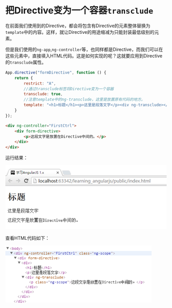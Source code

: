 # 把Directive变为一个容器`transclude`
在前面我们使用到的Directive，都会将包含有Directive的元素整体替换为`template`中的内容。这样，就让Directive的用途缩减为只能封装最低级别的元素。

但是我们使用的`ng-app`,`ng-controller`等，也同样都是Directive，而我们可以在这些元素中，直接填入HTML代码。这是如何实现的呢？这就要应用到Directive的`transclude`属性。

```javascript
App.directive("formDirective", function () {
    return {
        restrict: "A",        
        //通过transclude标签将Directive变为一个容器
        transclude: true,
        //注意template中的ng-transclude，这里是放置原有代码的地方。
        template: "<h1>标题</h1><p>这里是段落文字</p><div ng-transclude></div>"
    }
});
```

```html
<div ng-controller="FirstCtrl">
    <div form-directive>
        <p>这段文字是放置在Directive中间的。</p>
    </div>
</div>
```

运行结果：

![图5-14 transclude的使用](./pic/0514.png)

查看HTML代码如下：

![图5-15 transclude的效果HTML](./pic/0515.png)
